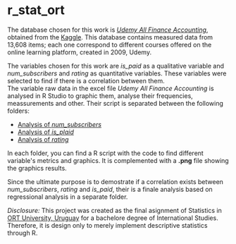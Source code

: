 # r_stat_ort
The database chosen for this work is [*Udemy All Finance Accounting*](https://www.kaggle.com/datasets/jilkothari/finance-accounting-courses-udemy-13k-course), obtained from the [Kaggle](https://kaggle.com/). This database contains measured data from 13,608 items; each one correspond to different courses offered on the online learning platform, created in 2009, Udemy.    

The variables chosen for this work are *is_paid* as a qualitative variable and *num_subscribers* and *rating* as quantitative variables. These variables were selected to find if there is a correlation between them.    
The variable raw data in the excel file *Udemy All Finance Accounting* is analysed in R Studio to graphic them, analyse their frequencies, meassurements and other. Their script is separated between the following folders:   

*   [Analysis of *num_subscribers*](https://github.com/r41ss4/r_stat_ort/tree/main/analysis_num_s)
*   [Analysis of *is_plaid*](https://github.com/r41ss4/r_stat_ort/tree/main/analysis_is_p)  
*   [Analysis of *rating*](https://github.com/r41ss4/r_stat_ort/tree/main/analysis_rating)

In each folder, you can find a R script with the code to find different variable's metrics and graphics. It is complemented with a **.png** file showing the graphics results. 

Since the ultimate purpose is to demostrate if a correlation exists between *num_subscribers*, *rating* and *is_paid*, their is a finale analysis based on regressional analysis in a separate folder.

*Disclosure:* This project was created as the final asignment of Statistics in [ORT University, Uruguay](https://www.ort.edu.uy/) for a bachelore degree of International Studies. Therefore, it is design only to merely implement descriptive statistics through R.